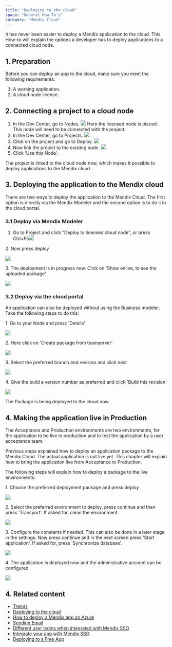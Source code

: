 ```yaml
---
title: "Deploying to the cloud"
space: "General How-To's"
category: "Mendix Cloud"
---
```


It has never been easier to deploy a Mendix application to the cloud. This How-to will explain the options a developer has to deploy applications to a connected cloud node.

## 1\. Preparation

Before you can deploy an app to the cloud, make sure you meet the following requirements:

1.  A working application.
2.  A cloud node licence.

## 2\. Connecting a project to a cloud node

1.  In the Dev Center, go to Nodes.
    ![](attachments/18448697/18581238.png)
    Here the licensed node is placed. This node will need to be connected with the project.
2.  In the Dev Center, go to Projects.
    ![](attachments/18448697/18581237.png)
3.  Click on the project and go to Deploy.
    ![](attachments/18448697/18581236.png)
4.  Now link the project to the existing node.
    ![](attachments/18448697/18581234.png)
5.  Click 'Use this Node'.

 The project is linked to the cloud node now, which makes it possible to deploy applications to the Mendix cloud.

## 3\. Deploying the application to the Mendix cloud

There are two ways to deploy the application to the Mendix Cloud. The first option is directly via the Mendix Modeler and the second option is to do it in the cloud portal.

### 3.1 Deploy via Mendix Modeler

1.  Go to Project and click "Deploy to licensed cloud node", or press Ctrl+F5![](attachments/18448697/18581233.png)

2\. Now press deploy

![](attachments/18448697/18581232.png)

3\. The deployment is in progress now. Click on 'Show online, to see the uploaded package'

![](attachments/18448697/18581231.png)

### 3.2 Deploy via the cloud portal

An application can also be deployed without using the Business modeler. Take the following steps to do this:

1\. Go to your Node and press 'Details'

![](attachments/18448697/18581238.png)

2\. Here click on 'Create package from teamserver'

![](attachments/18448697/18581230.png)

3\. Select the preferred branch and revision and click next

![](attachments/18448697/18581229.png)

4\. Give the build a version number as preferred and click 'Build this revision'

![](attachments/18448697/18581228.png)

The Package is being deployed to the cloud now.

## 4\. Making the application live in Production

The Acceptance and Production environments are two environments, for the application to be live in production and to test the application by a user acceptance team.

Previous steps explained how to deploy an application package to the Mendix Cloud. The actual application is not live yet. This chapter will explain how to bring the application live from Acceptance to Production.

The following steps will explain how to deploy a package to the live environments:

1\. Choose the preferred deployment package and press deploy

![](attachments/18448697/18581227.png)

2\. Select the preferred environment to deploy, press continue and then press 'Transport'. If asked for, clean the environment

![](attachments/18448697/18581226.png)

3\. Configure the constants if needed. This can also be done in a later stage in the settings. Now press continue and in the next screen press 'Start application'. If asked for, press 'Synchronize database'.

![](attachments/18448697/18581225.png)

4\. The application is deployed now and the administrative account can be configured

![](attachments/18448697/18581224.png)

## 4\. Related content

*   [Trends](trends)
*   [Deploying to the cloud](deploying-to-the-cloud)
*   [How to deploy a Mendix app on Azure](how-to-deploy-a-mendix-app-on-azure)
*   [Sending Email](sending-email)
*   [Different user logins when integrated with Mendix SSO](different-user-logins-when-integrated-with-mendix-sso)
*   [Integrate your app with Mendix SSO](integrate-your-app-with-mendix-sso)
*   [Deploying to a Free App](deploying-to-a-free-app)
